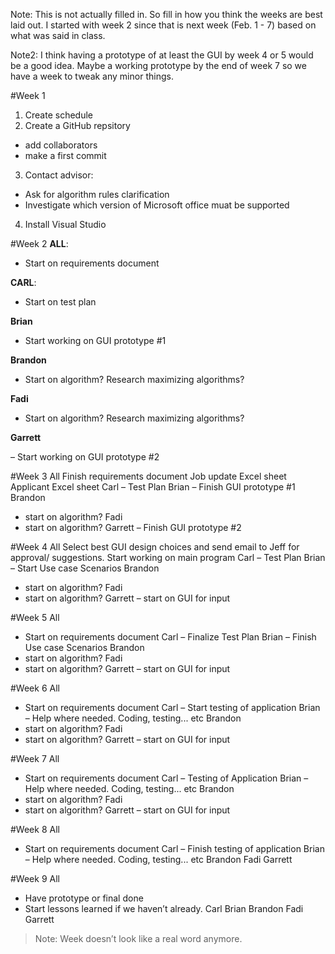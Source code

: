 Note: This is not actually filled in. So fill in how you think the weeks are best laid out. I started with week 2 since that is next week (Feb. 1 - 7) based on what was said in class. 

Note2: I think having a prototype of at least the GUI by week 4 or 5 would be a good idea. Maybe a working prototype by the end of week 7 so we have a week to tweak any minor things.

#Week 1
1.	Create schedule
2.	Create a GitHub repsitory
 -	add collaborators
 -	make a first commit
3.	Contact advisor:
 -	Ask for algorithm rules clarification
 -	Investigate which version of Microsoft office muat be supported
4.	Install Visual Studio

#Week 2
<b>ALL</b>:

-	Start on requirements document

<b>CARL</b>:

-	Start on test plan

<b>Brian</b> 

-	Start working on GUI prototype #1

<b>Brandon</b>

-	Start on algorithm? Research  maximizing algorithms?

<b>Fadi</b>

-	Start on algorithm? Research  maximizing algorithms?

<b>Garrett</b>

–	Start working on GUI prototype #2

#Week 3
All
	Finish requirements document
	Job update Excel sheet
	Applicant Excel sheet
Carl 
–	 Test Plan
Brian 
–	Finish GUI prototype #1
Brandon
-	start on algorithm?
Fadi 
-	start on algorithm?
Garrett
–	Finish GUI prototype #2

#Week 4
All
	Select best GUI design choices and send email to Jeff for approval/ suggestions.
	Start working on main program
Carl 
–	 Test Plan
Brian 
–	Start Use case Scenarios
Brandon
-	start on algorithm?
Fadi 
-	start on algorithm?
Garrett
–	start on GUI for input

#Week 5
All
-	Start on requirements document
Carl 
–	 Finalize Test Plan
Brian 
–	Finish Use case Scenarios
Brandon
-	start on algorithm?
Fadi 
-	start on algorithm?
Garrett
–	start on GUI for input

#Week 6
All
-	Start on requirements document
Carl 
–	 Start testing of application
Brian 
–	Help where needed. Coding, testing... etc
Brandon
-	start on algorithm?
Fadi 
-	start on algorithm?
Garrett
–	start on GUI for input

#Week 7
All
-	Start on requirements document
Carl 
–	 Testing of Application
Brian 
–	Help where needed. Coding, testing... etc
Brandon
-	start on algorithm?
Fadi 
-	start on algorithm?
Garrett
–	start on GUI for input

#Week 8
All
-	Start on requirements document
Carl 
–	 Finish testing of application
Brian 
–	Help where needed. Coding, testing... etc
Brandon
Fadi 
Garrett

#Week 9
All
-	Have prototype or final done
-	Start lessons learned if we haven’t already.
Carl 
Brian 
Brandon
Fadi 
Garrett

> Note: Week doesn’t look like a real word anymore. 
